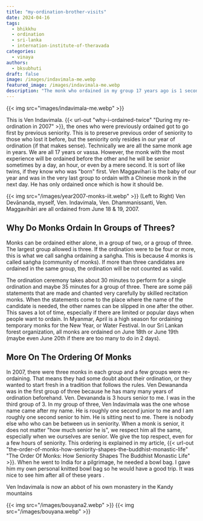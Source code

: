 ```yaml
---
title: "my-ordination-brother-visits"
date: 2024-04-16
tags:
  - bhikkhu
  - ordination
  - sri-lanka
  - internation-institute-of-theravada
categories:
  - vinaya
authors: 
  - bksubhuti
draft: false
image: /images/indavimala-me.webp
featured_image: /images/indavimala-me.webp
description: "The monk who ordained in my group 17 years ago is 1 second junior to me. "
---
```


{{< img src="images/indavimala-me.webp" >}}


This is Ven Indavimala. {{< url-out "why-i-ordained-twice" "During my re-ordination in 2007" >}}, the ones who were previously ordained got to go first by previous seniority. This is to preserve previous order of seniority to those who lost it before, but the seniority only resides in our year of ordination (if that makes sense). Technically we are all the same monk age in years. We are all 17 years or vassa.  However, the monk with the most experience will be ordained before the other and he will be senior sometimes by a day, an hour, or even by a mere second.  It is sort of like twins, if they know who was "born" first. Ven Maggavihari is the baby of our year and was in the very last group to ordain with a Chinese monk in the next day. He has only ordained once which is how it should be.

{{< img src="/images/year2007-monks-iit.webp" >}}
(Left to Right) Ven Devānanda, myself, Ven. Indavimala, Ven. Dhammanissanti, Ven. Maggavihāri are all ordained from June 18 & 19, 2007.

## Why Do Monks Ordain In Groups of Threes?
Monks can be ordained either alone, in a group of two, or a group of three.  The largest group allowed is three.  If the ordination were to be four or more, this is what we call saṅgha ordaining a saṅgha.  This is because 4 monks is called saṅgha (community of monks).  If more than three candidates are ordained in the same group, the ordination will be not counted as valid.

The ordination ceremony takes about 30 minutes to perform for a single ordination and maybe 35 minutes for a group of three.  There are some pāḷi statements that are made and chanted very carefully by skilled recitation monks.  When the statements come to the place where the name of the candidate is needed, the other names can be slipped in one after the other.  This saves a lot of time, especially if there are limited or popular days when people want to ordain.  In Myanmar, April is a high season for ordaining temporary monks for the New Year, or Water Festival.  In our Sri Lankan forest organization, all monks are ordained on June 18th or June 19th (maybe even June 20th if there are too many to do in 2 days).  

## More On The Ordering Of Monks 
In 2007, there were three monks in each group and a few groups were re-ordaining.  That means they had some doubt about their ordination, or they wanted to start fresh in a tradition that follows the rules. Ven Dewananda was in the first group of three because he has many many years of ordination beforehand.  Ven. Devananda is 3 hours senior to me.  I was in the third group of 3. In my group of three, Ven Indavimala was the one whose name came after my name. He is roughly one second junior to me and I am roughly one second senior to him. He is sitting next to me. There is nobody else who who can be between us in seniority.  When a monk is senior, it does not matter "how much senior he is", we respect him all the same, especially when we ourselves are senior.  We give the top respect, even for a few hours of seniority.  This ordering is explained in my article, {{< url-out "the-order-of-monks-how-seniority-shapes-the-buddhist-monastic-life" "The Order Of Monks: How Seniority Shapes The Buddhist Monastic Life" >}}.
When he went to India for a pilgrimage, he needed a bowl bag. I gave him my own personal knitted bowl bag so he would have a good trip. It was nice to see him after all of these years .

Ven Indavimala is now an abbot of his own monastery in the Kandy mountains

{{< img src="/images/bouyana2.webp"  >}}
{{< img src="/images/bouyana.webp"  >}}
